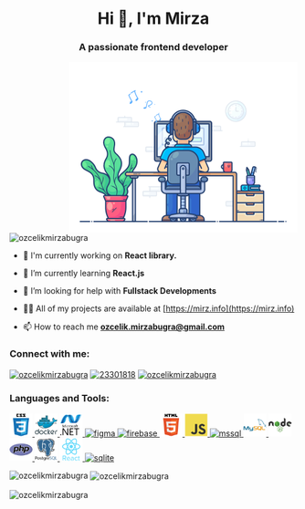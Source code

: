 
<h1 align="center">Hi 👋, I'm Mirza</h1>
<h3 align="center">A passionate frontend developer</h3>
<img align="right" alt="Coding" width="400" src="https://raw.githubusercontent.com/SupianIDz/SupianIDz/main/coding.gif">


<p align="left"> <img src="https://komarev.com/ghpvc/?username=ozcelikmirzabugra&label=Profile%20views&color=0e75b6&style=flat" alt="ozcelikmirzabugra" /> </p>

- 🔭 I'm currently working on **React library.**

- 🌱 I’m currently learning **React.js**

- 🤝 I’m looking for help with **Fullstack Developments**

- 👨‍💻 All of my projects are available at [https://mirz.info](https://mirz.info)

- 📫 How to reach me **ozcelik.mirzabugra@gmail.com**

<h3 align="left">Connect with me:</h3>
<p align="left">
<a href="https://linkedin.com/in/ozcelikmirzabugra" target="blank"><img align="center" src="https://raw.githubusercontent.com/rahuldkjain/github-profile-readme-generator/master/src/images/icons/Social/linked-in-alt.svg" alt="ozcelikmirzabugra" height="30" width="40" /></a>
<a href="https://stackoverflow.com/users/23301818" target="blank"><img align="center" src="https://raw.githubusercontent.com/rahuldkjain/github-profile-readme-generator/master/src/images/icons/Social/stack-overflow.svg" alt="23301818" height="30" width="40" /></a>
<a href="https://www.leetcode.com/ozcelikmirzabugra" target="blank"><img align="center" src="https://raw.githubusercontent.com/rahuldkjain/github-profile-readme-generator/master/src/images/icons/Social/leet-code.svg" alt="ozcelikmirzabugra" height="30" width="40" /></a>
</p>

<h3 align="left">Languages and Tools:</h3>
<p align="left"> <a href="https://www.w3schools.com/css/" target="_blank" rel="noreferrer"> <img src="https://raw.githubusercontent.com/devicons/devicon/master/icons/css3/css3-original-wordmark.svg" alt="css3" width="40" height="40"/> </a> <a href="https://www.docker.com/" target="_blank" rel="noreferrer"> <img src="https://raw.githubusercontent.com/devicons/devicon/master/icons/docker/docker-original-wordmark.svg" alt="docker" width="40" height="40"/> </a> <a href="https://dotnet.microsoft.com/" target="_blank" rel="noreferrer"> <img src="https://raw.githubusercontent.com/devicons/devicon/master/icons/dot-net/dot-net-original-wordmark.svg" alt="dotnet" width="40" height="40"/> </a> <a href="https://www.figma.com/" target="_blank" rel="noreferrer"> <img src="https://www.vectorlogo.zone/logos/figma/figma-icon.svg" alt="figma" width="40" height="40"/> </a> <a href="https://firebase.google.com/" target="_blank" rel="noreferrer"> <img src="https://www.vectorlogo.zone/logos/firebase/firebase-icon.svg" alt="firebase" width="40" height="40"/> </a> <a href="https://www.w3.org/html/" target="_blank" rel="noreferrer"> <img src="https://raw.githubusercontent.com/devicons/devicon/master/icons/html5/html5-original-wordmark.svg" alt="html5" width="40" height="40"/> </a> <a href="https://developer.mozilla.org/en-US/docs/Web/JavaScript" target="_blank" rel="noreferrer"> <img src="https://raw.githubusercontent.com/devicons/devicon/master/icons/javascript/javascript-original.svg" alt="javascript" width="40" height="40"/> </a> <a href="https://www.microsoft.com/en-us/sql-server" target="_blank" rel="noreferrer"> <img src="https://www.svgrepo.com/show/303229/microsoft-sql-server-logo.svg" alt="mssql" width="40" height="40"/> </a> <a href="https://www.mysql.com/" target="_blank" rel="noreferrer"> <img src="https://raw.githubusercontent.com/devicons/devicon/master/icons/mysql/mysql-original-wordmark.svg" alt="mysql" width="40" height="40"/> </a> <a href="https://nodejs.org" target="_blank" rel="noreferrer"> <img src="https://raw.githubusercontent.com/devicons/devicon/master/icons/nodejs/nodejs-original-wordmark.svg" alt="nodejs" width="40" height="40"/> </a> <a href="https://www.php.net" target="_blank" rel="noreferrer"> <img src="https://raw.githubusercontent.com/devicons/devicon/master/icons/php/php-original.svg" alt="php" width="40" height="40"/> </a> <a href="https://www.postgresql.org" target="_blank" rel="noreferrer"> <img src="https://raw.githubusercontent.com/devicons/devicon/master/icons/postgresql/postgresql-original-wordmark.svg" alt="postgresql" width="40" height="40"/> </a> <a href="https://reactjs.org/" target="_blank" rel="noreferrer"> <img src="https://raw.githubusercontent.com/devicons/devicon/master/icons/react/react-original-wordmark.svg" alt="react" width="40" height="40"/> </a> <a href="https://www.sqlite.org/" target="_blank" rel="noreferrer"> <img src="https://www.vectorlogo.zone/logos/sqlite/sqlite-icon.svg" alt="sqlite" width="40" height="40"/> </a> </p>

<p><img align="left" src="https://github-readme-stats.vercel.app/api/top-langs?username=ozcelikmirzabugra&show_icons=true&locale=en&layout=compact" alt="ozcelikmirzabugra" /></p>

<p>&nbsp;<img align="center" src="https://github-readme-stats.vercel.app/api?username=ozcelikmirzabugra&show_icons=true&locale=en" alt="ozcelikmirzabugra" /></p>

<p><img align="center" src="https://github-readme-streak-stats.herokuapp.com/?user=ozcelikmirzabugra&" alt="ozcelikmirzabugra" /></p>
